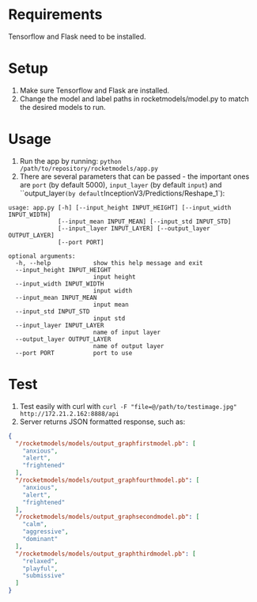 # Requirements
Tensorflow and Flask need to be installed.

# Setup
 1. Make sure Tensorflow and Flask are installed.
 2. Change the model and label paths in rocketmodels/model.py to match the desired models to run.

# Usage
 1. Run the app by running:
`python /path/to/repository/rocketmodels/app.py`
 2. There are several parameters that can be passed - the important ones are `port` (by default 5000), `input_layer` (by default `input`) and ``output_layer` (by default `InceptionV3/Predictions/Reshape_1`):
```
usage: app.py [-h] [--input_height INPUT_HEIGHT] [--input_width INPUT_WIDTH]
              [--input_mean INPUT_MEAN] [--input_std INPUT_STD]
              [--input_layer INPUT_LAYER] [--output_layer OUTPUT_LAYER]
              [--port PORT]

optional arguments:
  -h, --help            show this help message and exit
  --input_height INPUT_HEIGHT
                        input height
  --input_width INPUT_WIDTH
                        input width
  --input_mean INPUT_MEAN
                        input mean
  --input_std INPUT_STD
                        input std
  --input_layer INPUT_LAYER
                        name of input layer
  --output_layer OUTPUT_LAYER
                        name of output layer
  --port PORT           port to use

```
# Test
 1. Test easily with curl with `curl -F "file=@/path/to/testimage.jpg" http://172.21.2.162:8888/api`
 2. Server returns JSON formatted response, such as:

```json
{
  "/rocketmodels/models/output_graphfirstmodel.pb": [
    "anxious",
    "alert",
    "frightened"
  ],
  "/rocketmodels/models/output_graphfourthmodel.pb": [
    "anxious",
    "alert",
    "frightened"
  ],
  "/rocketmodels/models/output_graphsecondmodel.pb": [
    "calm",
    "aggressive",
    "dominant"
  ],
  "/rocketmodels/models/output_graphthirdmodel.pb": [
    "relaxed",
    "playful",
    "submissive"
  ]
}
```
